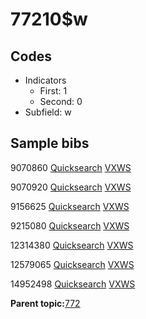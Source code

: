 # 77210$w

## Codes

-   Indicators
    -   First: 1
    -   Second: 0
-   Subfield: w

## Sample bibs

9070860 [Quicksearch](https://search.library.yale.edu/catalog/9070860) [VXWS](http://prodorbis.library.yale.edu:7014/vxws/GetHoldingsService?bibId=9070860)

9070920 [Quicksearch](https://search.library.yale.edu/catalog/9070920) [VXWS](http://prodorbis.library.yale.edu:7014/vxws/GetHoldingsService?bibId=9070920)

9156625 [Quicksearch](https://search.library.yale.edu/catalog/9156625) [VXWS](http://prodorbis.library.yale.edu:7014/vxws/GetHoldingsService?bibId=9156625)

9215080 [Quicksearch](https://search.library.yale.edu/catalog/9215080) [VXWS](http://prodorbis.library.yale.edu:7014/vxws/GetHoldingsService?bibId=9215080)

12314380 [Quicksearch](https://search.library.yale.edu/catalog/12314380) [VXWS](http://prodorbis.library.yale.edu:7014/vxws/GetHoldingsService?bibId=12314380)

12579065 [Quicksearch](https://search.library.yale.edu/catalog/12579065) [VXWS](http://prodorbis.library.yale.edu:7014/vxws/GetHoldingsService?bibId=12579065)

14952498 [Quicksearch](https://search.library.yale.edu/catalog/14952498) [VXWS](http://prodorbis.library.yale.edu:7014/vxws/GetHoldingsService?bibId=14952498)

**Parent topic:**[772](../../tags/772/772.md)

